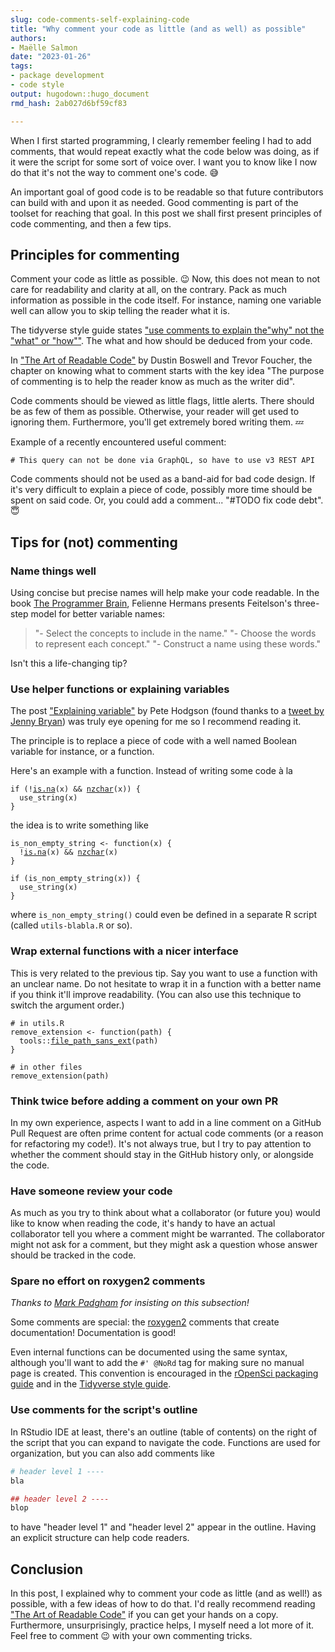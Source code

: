 ```yaml
---
slug: code-comments-self-explaining-code
title: "Why comment your code as little (and as well) as possible" 
authors: 
- Maëlle Salmon 
date: "2023-01-26" 
tags: 
- package development
- code style
output: hugodown::hugo_document
rmd_hash: 2ab027d6bf59cf83

---
```


When I first started programming, I clearly remember feeling I had to add comments, that would repeat exactly what the code below was doing, as if it were the script for some sort of voice over. I want you to know like I now do that it's not the way to comment one's code. :sweat_smile:

An important goal of good code is to be readable so that future contributors can build with and upon it as needed. Good commenting is part of the toolset for reaching that goal. In this post we shall first present principles of code commenting, and then a few tips.

## Principles for commenting

Comment your code as little as possible. :wink: Now, this does not mean to not care for readability and clarity at all, on the contrary. Pack as much information as possible in the code itself. For instance, naming one variable well can allow you to skip telling the reader what it is.

The tidyverse style guide states ["use comments to explain the"why" not the "what" or "how""](https://style.tidyverse.org/functions.html#comments-1). The what and how should be deduced from your code.

In ["The Art of Readable Code"](https://www.goodreads.com/book/show/8677004-the-art-of-readable-code) by Dustin Boswell and Trevor Foucher, the chapter on knowing what to comment starts with the key idea "The purpose of commenting is to help the reader know as much as the writer did".

Code comments should be viewed as little flags, little alerts. There should be as few of them as possible. Otherwise, your reader will get used to ignoring them. Furthermore, you'll get extremely bored writing them. :zzz:

Example of a recently encountered useful comment:

    # This query can not be done via GraphQL, so have to use v3 REST API

Code comments should not be used as a band-aid for bad code design. If it's very difficult to explain a piece of code, possibly more time should be spent on said code. Or, you could add a comment... "#TODO fix code debt". :innocent:

## Tips for (not) commenting

### Name things well

Using concise but precise names will help make your code readable. In the book [The Programmer Brain](https://www.goodreads.com/book/show/57196550-the-programmer-s-brain), Felienne Hermans presents Feitelson's three-step model for better variable names:

> "- Select the concepts to include in the name." "- Choose the words to represent each concept." "- Construct a name using these words."

Isn't this a life-changing tip?

### Use helper functions or explaining variables

The post ["Explaining variable"](https://blog.thepete.net/blog/2021/06/24/explaining-variable/) by Pete Hodgson (found thanks to a [tweet by Jenny Bryan](https://twitter.com/JennyBryan/status/1412140590842597385)) was truly eye opening for me so I recommend reading it.

The principle is to replace a piece of code with a well named Boolean variable for instance, or a function.

Here's an example with a function. Instead of writing some code à la

<div class="highlight">

<pre class='chroma'><code class='language-r' data-lang='r'><span><span class='kr'>if</span> <span class='o'>(</span><span class='o'>!</span><span class='nf'><a href='https://rdrr.io/r/base/NA.html'>is.na</a></span><span class='o'>(</span><span class='nv'>x</span><span class='o'>)</span> <span class='o'>&amp;&amp;</span> <span class='nf'><a href='https://rdrr.io/r/base/nchar.html'>nzchar</a></span><span class='o'>(</span><span class='nv'>x</span><span class='o'>)</span><span class='o'>)</span> <span class='o'>&#123;</span></span>
<span>  <span class='nf'>use_string</span><span class='o'>(</span><span class='nv'>x</span><span class='o'>)</span></span>
<span><span class='o'>&#125;</span></span></code></pre>

</div>

the idea is to write something like

<div class="highlight">

<pre class='chroma'><code class='language-r' data-lang='r'><span><span class='nv'>is_non_empty_string</span> <span class='o'>&lt;-</span> <span class='kr'>function</span><span class='o'>(</span><span class='nv'>x</span><span class='o'>)</span> <span class='o'>&#123;</span></span>
<span>  <span class='o'>!</span><span class='nf'><a href='https://rdrr.io/r/base/NA.html'>is.na</a></span><span class='o'>(</span><span class='nv'>x</span><span class='o'>)</span> <span class='o'>&amp;&amp;</span> <span class='nf'><a href='https://rdrr.io/r/base/nchar.html'>nzchar</a></span><span class='o'>(</span><span class='nv'>x</span><span class='o'>)</span></span>
<span><span class='o'>&#125;</span></span>
<span></span>
<span><span class='kr'>if</span> <span class='o'>(</span><span class='nf'>is_non_empty_string</span><span class='o'>(</span><span class='nv'>x</span><span class='o'>)</span><span class='o'>)</span> <span class='o'>&#123;</span></span>
<span>  <span class='nf'>use_string</span><span class='o'>(</span><span class='nv'>x</span><span class='o'>)</span></span>
<span><span class='o'>&#125;</span></span></code></pre>

</div>

where `is_non_empty_string()` could even be defined in a separate R script (called `utils-blabla.R` or so).

### Wrap external functions with a nicer interface

This is very related to the previous tip. Say you want to use a function with an unclear name. Do not hesitate to wrap it in a function with a better name if you think it'll improve readability. (You can also use this technique to switch the argument order.)

<div class="highlight">

<pre class='chroma'><code class='language-r' data-lang='r'><span><span class='c'># in utils.R</span></span>
<span><span class='nv'>remove_extension</span> <span class='o'>&lt;-</span> <span class='kr'>function</span><span class='o'>(</span><span class='nv'>path</span><span class='o'>)</span> <span class='o'>&#123;</span></span>
<span>  <span class='nf'>tools</span><span class='nf'>::</span><span class='nf'><a href='https://rdrr.io/r/tools/fileutils.html'>file_path_sans_ext</a></span><span class='o'>(</span><span class='nv'>path</span><span class='o'>)</span></span>
<span><span class='o'>&#125;</span></span>
<span></span>
<span><span class='c'># in other files</span></span>
<span><span class='nf'>remove_extension</span><span class='o'>(</span><span class='nv'>path</span><span class='o'>)</span></span></code></pre>

</div>

### Think twice before adding a comment on your own PR

In my own experience, aspects I want to add in a line comment on a GitHub Pull Request are often prime content for actual code comments (or a reason for refactoring my code!). It's not always true, but I try to pay attention to whether the comment should stay in the GitHub history only, or alongside the code.

### Have someone review your code

As much as you try to think about what a collaborator (or future you) would like to know when reading the code, it's handy to have an actual collaborator tell you where a comment might be warranted. The collaborator might not ask for a comment, but they might ask a question whose answer should be tracked in the code.

### Spare no effort on roxygen2 comments

*Thanks to [Mark Padgham](https://mpadge.github.io/) for insisting on this subsection!*

Some comments are special: the [roxygen2](https://roxygen2.r-lib.org/) comments that create documentation! Documentation is good!

Even internal functions can be documented using the same syntax, although you'll want to add the `#' @NoRd` tag for making sure no manual page is created. This convention is encouraged in the [rOpenSci packaging guide](https://devguide.ropensci.org/building.html#roxygen2-use) and in the [Tidyverse style guide](https://style.tidyverse.org/documentation.html#internal-functions).

### Use comments for the script's outline

In RStudio IDE at least, there's an outline (table of contents) on the right of the script that you can expand to navigate the code. Functions are used for organization, but you can also add comments like

``` r
# header level 1 ----
bla

## header level 2 ----
blop
```

to have "header level 1" and "header level 2" appear in the outline. Having an explicit structure can help code readers.

## Conclusion

In this post, I explained why to comment your code as little (and as well!) as possible, with a few ideas of how to do that. I'd really recommend reading ["The Art of Readable Code"](https://www.goodreads.com/book/show/8677004-the-art-of-readable-code) if you can get your hands on a copy. Furthermore, unsurprisingly, practice helps, I myself need a lot more of it. Feel free to comment :wink: with your own commenting tricks.


